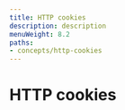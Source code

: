 ```yaml
---
title: HTTP cookies
description: description
menuWeight: 8.2
paths:
- concepts/http-cookies
---
```


# [](#cookies) HTTP cookies
